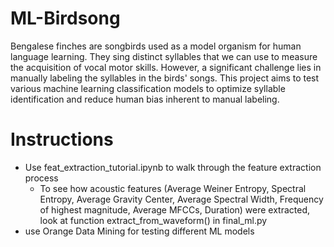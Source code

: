 # ML-Birdsong

Bengalese finches are songbirds used as a model organism for human language learning. They sing distinct syllables that we can use to measure the acquisition of vocal motor skills. However, a significant challenge lies in manually labeling the syllables in the birds' songs. This project aims to test various machine learning classification models to optimize syllable identification and reduce human bias inherent to manual labeling.

# Instructions

- Use feat_extraction_tutorial.ipynb to walk through the feature extraction process
  - To see how acoustic features (Average Weiner Entropy, Spectral Entropy, Average Gravity Center, Average Spectral Width, Frequency of highest magnitude, Average MFCCs, Duration) were extracted, look at function extract_from_waveform() in final_ml.py 
- use Orange Data Mining for testing different ML models

